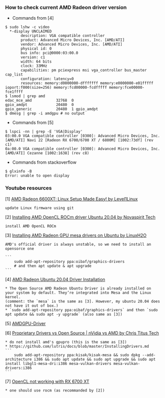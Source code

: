 ### How to check current AMD Radeon driver version

* Commands from [4]

```
$ sudo lshw -c video
  *-display UNCLAIMED
       description: VGA compatible controller
       product: Advanced Micro Devices, Inc. [AMD/ATI]
       vendor: Advanced Micro Devices, Inc. [AMD/ATI]
       physical id: 0
       bus info: pci@0000:03:00.0
       version: c1
       width: 64 bits
       clock: 33MHz
       capabilities: pm pciexpress msi vga_controller bus_master cap_list
       configuration: latency=0
       resources: memory:d0000000-dfffffff memory:e0000000-e01fffff ioport:f000(size=256) memory:fcd00000-fcdfffff memory:fce00000-fce1ffff
$ lsmod | grep amd
edac_mce_amd           32768  0
gpio_amdpt             20480  0
gpio_generic           20480  1 gpio_amdpt
$ dmesg | grep -i amdgpu # no output
```

* Commands from [5]

```
$ lspci -nn | grep -E 'VGA|Display'
03:00.0 VGA compatible controller [0300]: Advanced Micro Devices, Inc. [AMD/ATI] Navi 22 [Radeon RX 6700/6700 XT / 6800M] [1002:73df] (rev c1)
0a:00.0 VGA compatible controller [0300]: Advanced Micro Devices, Inc. [AMD/ATI] Cezanne [1002:1638] (rev c8)
```

* Commands from stackoverflow

```
$ glxinfo -B
Error: unable to open display
```

### Youtube resources

[1] [AMD Radeon 6600XT: Linux Setup Made Easy! by Level1Linux](https://www.youtube.com/watch?v=VSXftsxBpi0)

    update Linux firmware using git

[2] [Installing AMD OpenCL ROCm driver Ubuntu 20.04 by Novaspirit Tech](https://www.youtube.com/watch?v=efKjfBkjPlM)

    install AMD OpenCL ROCm

[3] [Installing AMD Radeon GPU mesa drivers on Ubuntu by LinuxH2O](https://www.youtube.com/watch?v=MgfSXjnawYE)

    AMD's official driver is always unstable, so we need to install an opensorce one

    ```
        sudo add-apt-repository ppa:oibaf/graphics-drivers
        # and then apt update & apt upgrade
    ```

[4] [AMD Radeon Ubuntu 20.04 Driver Installation](https://linuxconfig.org/amd-radeon-ubuntu-20-04-driver-installation)

    * The Open Source AMD Radeon Ubuntu Driver is already installed on your system by default. They’re integrated into Mesa and the Linux kernel.
    (comment: the `mesa` is the same as [3]. However, my ubuntu 20.04 does not have it out of box.)
    * `sudo add-apt-repository ppa:oibaf/graphics-drivers` and then `sudo apt update && sudo apt -y upgrade` (also same as [3])

[5] [AMDGPU-Driver](https://help.ubuntu.com/community/AMDGPU-Driver)

[6] [Proprietary Drivers vs Open Source | nVidia vs AMD by Chris Titus Tech](https://www.youtube.com/watch?v=0tL4y5Gmol8)

    * do not install amd's gpupro (this is the same as [3])
    * https://github.com/lutris/docs/blob/master/InstallingDrivers.md
    ```
        sudo add-apt-repository ppa:kisak/kisak-mesa && sudo dpkg --add-architecture i386 && sudo apt update && sudo apt upgrade && sudo apt install libgl1-mesa-dri:i386 mesa-vulkan-drivers mesa-vulkan-drivers:i386
    ```

[7] [OpenCL not working with RX 6700 XT](https://askubuntu.com/questions/1336913/opencl-not-working-with-rx-6700-xt)

    * one should use rocm (as recommanded by [2])